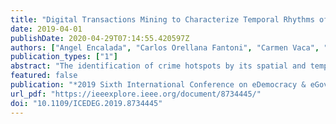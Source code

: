```yaml
---
title: "Digital Transactions Mining to Characterize Temporal Rhythms of a City"
date: 2019-04-01
publishDate: 2020-04-29T07:14:55.420597Z
authors: ["Angel Encalada", "Carlos Orellana Fantoni", "Carmen Vaca", "Jonathan Gorotiza", "Norian Pilco"]
publication_types: ["1"]
abstract: "The identification of crime hotspots by its spatial and temporal components has become a widely used strategy by police intelligence for crime reduction..."
featured: false
publication: "*2019 Sixth International Conference on eDemocracy & eGovernment (ICEDEG)*"
url_pdf: "https://ieeexplore.ieee.org/document/8734445/"
doi: "10.1109/ICEDEG.2019.8734445"
---
```


